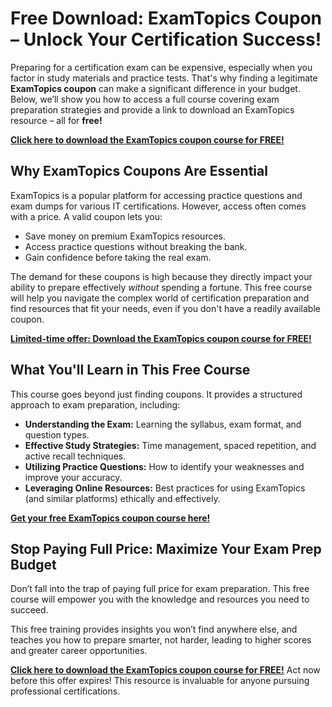 # Free Download: ExamTopics Coupon – Unlock Your Certification Success!

Preparing for a certification exam can be expensive, especially when you factor in study materials and practice tests. That's why finding a legitimate **ExamTopics coupon** can make a significant difference in your budget. Below, we’ll show you how to access a full course covering exam preparation strategies and provide a link to download an ExamTopics resource – all for **free!**

[**Click here to download the ExamTopics coupon course for FREE!**](https://udemywork.com/examtopics-coupon)

## Why ExamTopics Coupons Are Essential

ExamTopics is a popular platform for accessing practice questions and exam dumps for various IT certifications. However, access often comes with a price. A valid coupon lets you:

*   Save money on premium ExamTopics resources.
*   Access practice questions without breaking the bank.
*   Gain confidence before taking the real exam.

The demand for these coupons is high because they directly impact your ability to prepare effectively *without* spending a fortune. This free course will help you navigate the complex world of certification preparation and find resources that fit your needs, even if you don't have a readily available coupon.

[**Limited-time offer: Download the ExamTopics coupon course for FREE!**](https://udemywork.com/examtopics-coupon)

## What You'll Learn in This Free Course

This course goes beyond just finding coupons. It provides a structured approach to exam preparation, including:

*   **Understanding the Exam:** Learning the syllabus, exam format, and question types.
*   **Effective Study Strategies:** Time management, spaced repetition, and active recall techniques.
*   **Utilizing Practice Questions:** How to identify your weaknesses and improve your accuracy.
*   **Leveraging Online Resources:** Best practices for using ExamTopics (and similar platforms) ethically and effectively.

[**Get your free ExamTopics coupon course here!**](https://udemywork.com/examtopics-coupon)

## Stop Paying Full Price: Maximize Your Exam Prep Budget

Don’t fall into the trap of paying full price for exam preparation. This free course will empower you with the knowledge and resources you need to succeed.

This free training provides insights you won’t find anywhere else, and teaches you how to prepare smarter, not harder, leading to higher scores and greater career opportunities.

[**Click here to download the ExamTopics coupon course for FREE!**](https://udemywork.com/examtopics-coupon) Act now before this offer expires! This resource is invaluable for anyone pursuing professional certifications.
